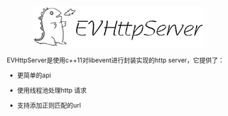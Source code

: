 <p align="center">
  <img src="./doc/doxygen/Logo02.jpg" alt="EVHttpServer logo"/>
</p>

EVHttpServer是使用c++11对libevent进行封装实现的http server，它提供了：

- 更简单的api

- 使用线程池处理http 请求

- 支持添加正则匹配的url


